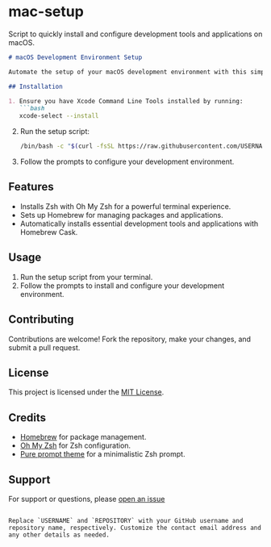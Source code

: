 # mac-setup
Script to quickly install and configure development tools and applications on macOS.


```markdown
# macOS Development Environment Setup

Automate the setup of your macOS development environment with this simple script. This script installs Zsh, Homebrew, Oh My Zsh, and essential applications, making it easy to get started with development on macOS.

## Installation

1. Ensure you have Xcode Command Line Tools installed by running:
   ```bash
   xcode-select --install
   ```

2. Run the setup script:
   ```bash
   /bin/bash -c "$(curl -fsSL https://raw.githubusercontent.com/USERNAME/REPOSITORY/main/setup.sh)"
   ```

3. Follow the prompts to configure your development environment.

## Features

- Installs Zsh with Oh My Zsh for a powerful terminal experience.
- Sets up Homebrew for managing packages and applications.
- Automatically installs essential development tools and applications with Homebrew Cask.

## Usage

1. Run the setup script from your terminal.
2. Follow the prompts to install and configure your development environment.

## Contributing

Contributions are welcome! Fork the repository, make your changes, and submit a pull request.

## License

This project is licensed under the [MIT License](LICENSE).

## Credits

- [Homebrew](https://brew.sh) for package management.
- [Oh My Zsh](https://ohmyz.sh) for Zsh configuration.
- [Pure prompt theme](https://github.com/sindresorhus/pure) for a minimalistic Zsh prompt.

## Support

For support or questions, please [open an issue](https://github.com/USERNAME/REPOSITORY/issues)
```

Replace `USERNAME` and `REPOSITORY` with your GitHub username and repository name, respectively. Customize the contact email address and any other details as needed.
